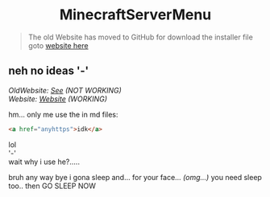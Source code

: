 <h1 align="center"> MinecraftServerMenu </h1>

> The old Website has moved to GitHub for download the installer file goto [website here](https://gabrielramires.github.io/MinecraftServerMenu) 

## neh no ideas '-'

*OldWebsite:* *[See](https://minecraftservermenu.ramiresoliv.repl.co) (NOT WORKING)* \
*Website:*  *[Website](https://gabrielramires.github.io/MinecraftServerMenu) (WORKING)*

hm...
only me use the in md files:
``` html
<a href="anyhttps">idk</a>
```
lol\
'-'\
wait why i use he?.....

bruh any way bye i gona sleep and... for your face... *(omg...)* you need sleep too.. then GO SLEEP NOW

